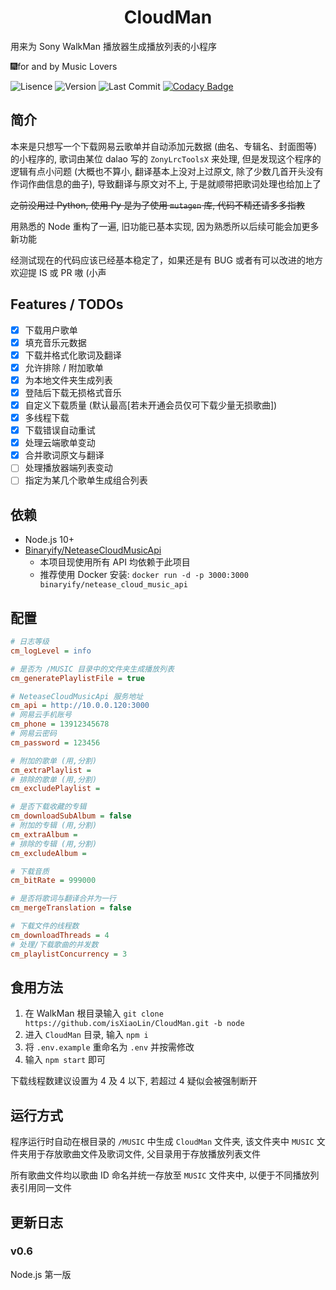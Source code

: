<h1 align="center">CloudMan</h1>
用来为 Sony WalkMan 播放器生成播放列表的小程序

🎆for and by Music Lovers

![Lisence](https://img.shields.io/badge/license-MIT-blue.svg) ![Version](https://img.shields.io/badge/Version-v0.6-yellow.svg) ![Last Commit](https://img.shields.io/github/last-commit/LoliLin/CloudMan.svg) [![Codacy Badge](https://app.codacy.com/project/badge/Grade/bc1e4b82b99148aca374b22108847f47)](https://www.codacy.com/manual/LoliLin/CloudMan?utm_source=github.com&amp;utm_medium=referral&amp;utm_content=LoliLin/CloudMan&amp;utm_campaign=Badge_Grade)

## 简介

本来是只想写一个下载网易云歌单并自动添加元数据 (曲名、专辑名、封面图等) 的小程序的, 歌词由某位 dalao 写的 `ZonyLrcToolsX` 来处理, 但是发现这个程序的逻辑有点小问题 (大概也不算小, 翻译基本上没对上过原文, 除了少数几首开头没有作词作曲信息的曲子), 导致翻译与原文对不上, 于是就顺带把歌词处理也给加上了

~~之前没用过 Python, 使用 Py 是为了使用 `mutagen` 库, 代码不精还请多多指教~~

用熟悉的 Node 重构了一遍, 旧功能已基本实现, 因为熟悉所以后续可能会加更多新功能

经测试现在的代码应该已经基本稳定了，如果还是有 BUG 或者有可以改进的地方欢迎提 IS 或 PR 嗷 (小声

## Features / TODOs

  - [x] 下载用户歌单
  - [x] 填充音乐元数据
  - [x] 下载并格式化歌词及翻译
  - [x] 允许排除 / 附加歌单
  - [x] 为本地文件夹生成列表
  - [x] 登陆后下载无损格式音乐
  - [x] 自定义下载质量 (默认最高[若未开通会员仅可下载少量无损歌曲])
  - [x] 多线程下载
  - [x] 下载错误自动重试
  - [x] 处理云端歌单变动
  - [x] 合并歌词原文与翻译
  - [ ] 处理播放器端列表变动
  - [ ] 指定为某几个歌单生成组合列表

## 依赖

  - Node.js 10+
  - [Binaryify/NeteaseCloudMusicApi](https://github.com/Binaryify/NeteaseCloudMusicApi)
    - 本项目现使用所有 API 均依赖于此项目
    - 推荐使用 Docker 安装: `docker run -d -p 3000:3000 binaryify/netease_cloud_music_api`

## 配置

```ini
# 日志等级
cm_logLevel = info

# 是否为 /MUSIC 目录中的文件夹生成播放列表
cm_generatePlaylistFile = true

# NeteaseCloudMusicApi 服务地址
cm_api = http://10.0.0.120:3000
# 网易云手机账号
cm_phone = 13912345678
# 网易云密码
cm_password = 123456

# 附加的歌单 (用,分割)
cm_extraPlaylist = 
# 排除的歌单 (用,分割)
cm_excludePlaylist = 

# 是否下载收藏的专辑
cm_downloadSubAlbum = false
# 附加的专辑 (用,分割)
cm_extraAlbum = 
# 排除的专辑 (用,分割)
cm_excludeAlbum = 

# 下载音质
cm_bitRate = 999000

# 是否将歌词与翻译合并为一行
cm_mergeTranslation = false

# 下载文件的线程数
cm_downloadThreads = 4
# 处理/下载歌曲的并发数
cm_playlistConcurrency = 3
```

## 食用方法

1.  在 WalkMan 根目录输入 `git clone https://github.com/isXiaoLin/CloudMan.git -b node`
2.  进入 `CloudMan` 目录, 输入 `npm i`
3.  将 `.env.example` 重命名为 `.env` 并按需修改
4.  输入 `npm start` 即可

下载线程数建议设置为 4 及 4 以下, 若超过 4 疑似会被强制断开

## 运行方式

程序运行时自动在根目录的 `/MUSIC` 中生成 `CloudMan` 文件夹, 该文件夹中 `MUSIC` 文件夹用于存放歌曲文件及歌词文件, 父目录用于存放播放列表文件

所有歌曲文件均以歌曲 ID 命名并统一存放至 `MUSIC` 文件夹中, 以便于不同播放列表引用同一文件

## 更新日志

### v0.6

Node.js 第一版
